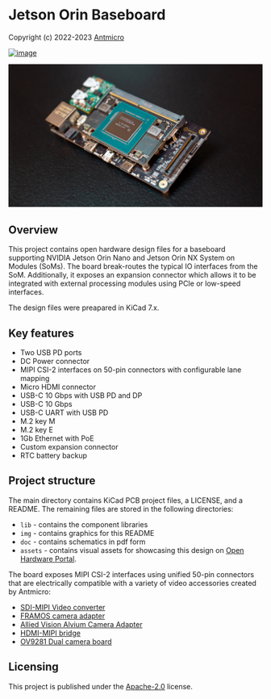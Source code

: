 # Jetson Orin Baseboard

Copyright (c) 2022-2023 [Antmicro](https://www.antmicro.com)

[![image](https://img.shields.io/badge/View%20on-Antmicro%20Open%20Source%20Portal-332d37?style=flat-square)](https://opensource.antmicro.com/projects/jetson-orin-baseboard)

![](img/jetson-orin-baseboard-photo.png)

## Overview

This project contains open hardware design files for a baseboard supporting NVIDIA Jetson Orin Nano and Jetson Orin NX System on Modules (SoMs). 
The board break-routes the typical IO interfaces from the SoM.
Additionally, it exposes an expansion connector which allows it to be integrated with external processing modules using PCIe or low-speed interfaces.

The design files were preapared in KiCad 7.x.

## Key features

* Two USB PD ports
* DC Power connector
* MIPI CSI-2 interfaces on 50-pin connectors with configurable lane mapping
* Micro HDMI connector
* USB-C 10 Gbps with USB PD and DP
* USB-C 10 Gbps
* USB-C UART with USB PD
* M.2 key M
* M.2 key E
* 1Gb Ethernet with PoE
* Custom expansion connector
* RTC battery backup

## Project structure

The main directory contains KiCad PCB project files, a LICENSE, and a README.
The remaining files are stored in the following directories:

* `lib` - contains the component libraries
* `img` - contains graphics for this README
* `doc` - contains schematics in pdf form
* `assets` - contains visual assets for showcasing this design on [Open Hardware Portal](https://openhardware.antmicro.com).

The board exposes MIPI CSI-2 interfaces using unified 50-pin connectors that are electrically compatible with a variety of video accessories created by Antmicro:

* [SDI-MIPI Video converter](https://github.com/antmicro/sdi-mipi-video-converter)
* [FRAMOS camera adapter](https://github.com/antmicro/framos-csi-adapter)
* [Allied Vision Alvium Camera Adapter](https://github.com/antmicro/alvium-flexible-csi-adapter)
* [HDMI-MIPI bridge](https://github.com/antmicro/hdmi-mipi-bridge)
* [OV9281 Dual camera board](https://github.com/antmicro/ov9281-camera-board)

## Licensing

This project is published under the [Apache-2.0](LICENSE) license.

